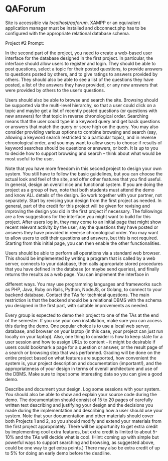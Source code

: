 # QAForum

Site is accessible via *localhost/qaforum*. XAMPP or an equivalent application manager must be installed and dbconnect.php has to be configured with the appropriate relational database schema.

Project #2 Prompt:

In the second part of the project, you need to create a web-based user interface for the database designed in the first project. In particular, the interface should allow users to register and login. They should be able to post questions, select a topic for their posted questions, to provide answers to questions posted by others, and to give ratings to answers provided by others. They should also be able to see a list of the questions they have posted, a list of the answers they have provided, or any new answers that were provided by others to the user’s questions.

Users should also be able to browse and search the site. Browsing should be supported via the multi-level hierarchy, so that a user could click on a topic and maybe get a list of recently posted questions (or questions with new answers) for that topic in reverse chronological order. Searching means that the user could type in a keyword query and get back questions or answers that match the query or score high on the query. You may also consider providing various options to combine browsing and search (say, allowing a keyword search restricted to a particular topic), and in reverse chronological order, and you may want to allow users to choose if results of keyword searches should be questions or answers, or both. It is up to you to decide how to support browsing and search – think about what would be most useful to the user.

Note that you have more freedom in this second project to design your own system. You still have to follow the basic guidelines, but you can choose the actual look and feel of the site, and offer other features that you find useful. In general, design an overall nice and functional system. If you are doing the project as a group of two, note that both students must attend the demo and know ALL details of the design. So work together with your partner, not separately. Start by revising your design from the first project as needed. In general, part of the credit for this project will be given for revising and improving the design you did in the first project if necessary.
The followings are a few suggestions for the interface you might want to build for this project. After users log in, they may come to an initial page that might show recent relevant activity by the user, say the questions they have posted or answers they have provided in reverse chronological order. You may want to allow users to edit their questions and answers, but this is not required. Starting from this initial page, you can then enable the other functionalities.

Users should be able to perform all operations via a standard web browser. This should be implemented by writing a program that is called by a web server, connects to your database, then calls appropriate stored procedures that you have defined in the database (or maybe send queries), and finally returns the results as a web page. You can implement the interface in
 
different ways. You may use programming languages and frameworks such as PHP, Java, Ruby on Rails, Python, NodeJS, or Golang, to connect to your backend database. Contact the TAs for technical questions. The main restriction is that the backend should be a relational DBMS with the schema you designed in the first part, with suitable improvements as needed.

Every group is expected to demo their project to one of the TAs at the end of the semester. If you use your own installation, make sure you can access this during the demo. One popular choice is to use a local web server, database, and browser on your laptop (in this case, your project can just run locally on your laptop). Also, one thing to consider is how to keep state for a user session and how to assign URLs to content – it might be desirable if users could bookmark a page for a question or answer, or the result page of a search or browsing step that was performed. Grading will be done on the entire project based on what features are supported, how convenient the system is, your project description and documentation (important!), and the appropriateness of your design in terms of overall architecture and use of the DBMS. Make sure to input some interesting data so you can give a good demo.

Describe and document your design. Log some sessions with your system. You should also be able to show and explain your source code during the demo. The documentation should consist of 15 to 20 pages of carefully written text describing and justifying your design and the decisions you made during the implementation and describing how a user should use your system. Note that your documentation and other materials should cover both Projects 1 and 2, so you should modify and extend your materials from the first project appropriately. There will be opportunity to get extra credit by implementing cool extra features, but extra credit is limited to about 5-10% and the TAs will decide what is cool. (Hint: coming up with simple but powerful ways to support searching and browsing, as suggested above, could be one way to get extra points.) There may also be extra credit of up to 5% for doing an early demo before the deadline.
